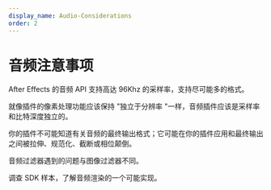 ```yaml
---
display_name: Audio-Considerations
order: 2
---
```


# 音频注意事项

After Effects 的音频 API 支持高达 96Khz 的采样率，支持尽可能多的格式。

就像插件的像素处理功能应该保持 "独立于分辨率 "一样，音频插件应该是采样率和比特深度独立的。

你的插件不可能知道有关音频的最终输出格式；它可能在你的插件应用和最终输出之间被拉伸、规范化、截断或相位颠倒。

音频过滤器遇到的问题与图像过滤器不同。

调查 SDK 样本，了解音频渲染的一个可能实现。
